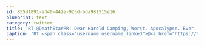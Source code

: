 ```yaml
---
id: 855d1891-a340-442e-925d-bda981515e16
blueprint: text
category: twitter
title: 'RT @DeathStarPR: Dear Harold Camping, Worst. Apocalypse. Ever. Regards, Everyone. #Rapture'
caption: 'RT <span class="username username_linked">@<a href="https://twitter.com/DeathStarPR" title="Death Star PR">DeathStarPR</a></span>: Dear Harold Camping, Worst. Apocalypse. Ever. Regards, Everyone. <span class="hashtag hashtag_local">#<a href="http://tweettemp.darylchymko.ca/?tag=rapture">Rapture</a>'
---
```

